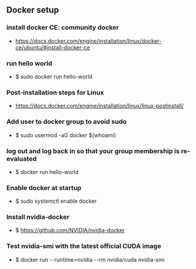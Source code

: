 ## Docker setup

### install docker CE: community docker
* https://docs.docker.com/engine/installation/linux/docker-ce/ubuntu/#install-docker-ce

### run hello world
* $ sudo docker run hello-world

### Post-installation steps for Linux
* https://docs.docker.com/engine/installation/linux/linux-postinstall/

### Add user to docker group to avoid sudo
* $ sudo usermod -aG docker $(whoami)

### log out and log back in so that your group membership is re-evaluated
* $ docker run hello-world


### Enable docker at startup 
* $ sudo systemctl enable docker

### Install nvidia-docker 
* $ https://github.com/NVIDIA/nvidia-docker

### Test nvidia-smi with the latest official CUDA image
* $ docker run --runtime=nvidia --rm nvidia/cuda nvidia-smi

